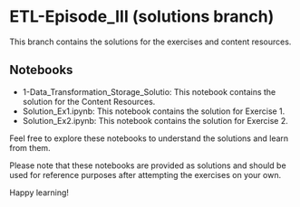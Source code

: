 # ETL-Episode_III (solutions branch)

This branch contains the solutions for the exercises and content resources.

## Notebooks

- 1-Data_Transformation_Storage_Solutio: This notebook contains the solution for the Content Resources.
- Solution_Ex1.ipynb: This notebook contains the solution for Exercise 1.
- Solution_Ex2.ipynb: This notebook contains the solution for Exercise 2.

Feel free to explore these notebooks to understand the solutions and learn from them.

Please note that these notebooks are provided as solutions and should be used for reference purposes after attempting the exercises on your own.

Happy learning!
